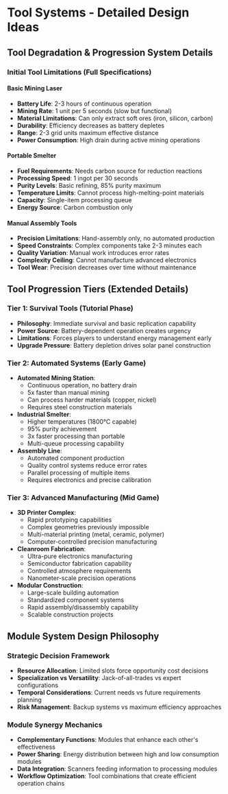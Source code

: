 # Tool Systems - Detailed Design Ideas

## Tool Degradation & Progression System Details

### Initial Tool Limitations (Full Specifications)

#### Basic Mining Laser
- **Battery Life**: 2-3 hours of continuous operation
- **Mining Rate**: 1 unit per 5 seconds (slow but functional)
- **Material Limitations**: Can only extract soft ores (iron, silicon, carbon)
- **Durability**: Efficiency decreases as battery depletes
- **Range**: 2-3 grid units maximum effective distance
- **Power Consumption**: High drain during active mining operations

#### Portable Smelter
- **Fuel Requirements**: Needs carbon source for reduction reactions
- **Processing Speed**: 1 ingot per 30 seconds
- **Purity Levels**: Basic refining, 85% purity maximum
- **Temperature Limits**: Cannot process high-melting-point materials
- **Capacity**: Single-item processing queue
- **Energy Source**: Carbon combustion only

#### Manual Assembly Tools
- **Precision Limitations**: Hand-assembly only, no automated production
- **Speed Constraints**: Complex components take 2-3 minutes each
- **Quality Variation**: Manual work introduces error rates
- **Complexity Ceiling**: Cannot manufacture advanced electronics
- **Tool Wear**: Precision decreases over time without maintenance

## Tool Progression Tiers (Extended Details)

### Tier 1: Survival Tools (Tutorial Phase)
- **Philosophy**: Immediate survival and basic replication capability
- **Power Source**: Battery-dependent operation creates urgency
- **Limitations**: Forces players to understand energy management early
- **Upgrade Pressure**: Battery depletion drives solar panel construction

### Tier 2: Automated Systems (Early Game)
- **Automated Mining Station**: 
  - Continuous operation, no battery drain
  - 5x faster than manual mining
  - Can process harder materials (copper, nickel)
  - Requires steel construction materials
- **Industrial Smelter**: 
  - Higher temperatures (1800°C capable)
  - 95% purity achievement
  - 3x faster processing than portable
  - Multi-queue processing capability
- **Assembly Line**: 
  - Automated component production
  - Quality control systems reduce error rates
  - Parallel processing of multiple items
  - Requires electronics and precise calibration

### Tier 3: Advanced Manufacturing (Mid Game)
- **3D Printer Complex**: 
  - Rapid prototyping capabilities
  - Complex geometries previously impossible
  - Multi-material printing (metal, ceramic, polymer)
  - Computer-controlled precision manufacturing
- **Cleanroom Fabrication**: 
  - Ultra-pure electronics manufacturing
  - Semiconductor fabrication capability
  - Controlled atmosphere requirements
  - Nanometer-scale precision operations
- **Modular Construction**: 
  - Large-scale building automation
  - Standardized component systems
  - Rapid assembly/disassembly capability
  - Scalable construction projects

## Module System Design Philosophy

### Strategic Decision Framework
- **Resource Allocation**: Limited slots force opportunity cost decisions
- **Specialization vs Versatility**: Jack-of-all-trades vs expert configurations
- **Temporal Considerations**: Current needs vs future requirements planning
- **Risk Management**: Backup systems vs maximum efficiency approaches

### Module Synergy Mechanics
- **Complementary Functions**: Modules that enhance each other's effectiveness
- **Power Sharing**: Energy distribution between high and low consumption modules
- **Data Integration**: Scanners feeding information to processing modules
- **Workflow Optimization**: Tool combinations that create efficient operation chains
